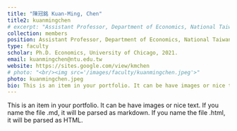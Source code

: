 ```yaml
---
title: "陳冠銘 Kuan-Ming, Chen"
title2: kuanmingchen
# excerpt: "Assistant Professor, Department of Economics, National Taiwan University<br/><img src='/images/faculty/kuanmingchen.jpeg'>"
collection: members
position: Assistant Professor, Department of Economics, National Taiwan University
type: faculty
scholar: Ph.D. Economics, University of Chicago, 2021.
email: kuanmingchen@ntu.edu.tw
website: https://sites.google.com/view/kmchen
# photo: "<br/><img src='/images/faculty/kuanmingchen.jpeg'>"
photo: kuanmingchen.jpeg
bio: This is an item in your portfolio. It can be have images or nice text. If you name the file .md, it will be parsed as markdown. If you name the file .html, it will be parsed as HTML. 
---
```


This is an item in your portfolio. It can be have images or nice text. If you name the file .md, it will be parsed as markdown. If you name the file .html, it will be parsed as HTML. 
